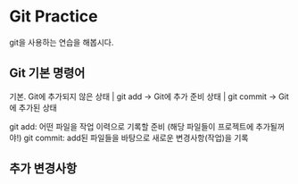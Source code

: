 # Git Practice

git을 사용하는 연습을 해봅시다.


## Git 기본 명령어

기본. Git에 추가되지 않은 상태 | git add -> Git에 추가 준비 상태 | git commit -> Git에 추가된 상태

git add: 어떤 파일을 작업 이력으로 기록할 준비 (해당 파일들이 프로젝트에 추가될꺼야!)
git commit: add된 파일들을 바탕으로 새로운 변경사항(작업)을 기록

## 추가 변경사항
